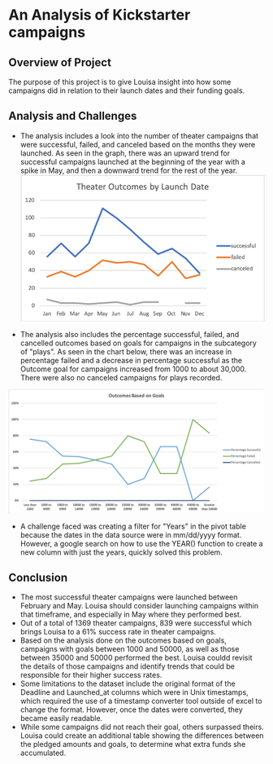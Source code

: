 # An Analysis of Kickstarter campaigns

## Overview of Project 
The purpose of this project is to give Louisa insight into how some campaigns did in relation to their launch dates and their funding goals. 

## Analysis and Challenges 
  - The analysis includes a look into the number of theater campaigns that were successful, failed, and canceled based on the months they were launched. As seen in the graph, there was an upward trend for successful campaigns launched at the beginning of the year with a spike in May, and then a downward trend for the rest of the year.
![Resources/Theater_Outcomes_vs_Launch](Resources/Theater_Outcomes_vs_Launch.png)

  - The analysis also includes the percentage successful, failed, and cancelled outcomes based on goals for campaigns in the subcategory of "plays". As seen in the chart below, there was an increase in percentage failed and a decrease in percentage successful as the Outcome goal for campaigns increased from 1000 to about 30,000. There were also no canceled campaigns for plays recorded. 

![Resources/Outcomes_vs_Goals.png](Resources/Outcomes_vs_Goals.png)

  - A challenge faced was creating a filter for "Years" in the pivot table because the dates in the data source were in mm/dd/yyyy format. However, a google search on how to use the YEAR() function to create a new column with just the years, quickly solved this problem. 
 

## Conclusion
  - The most successful theater campaigns were launched between February and May. Louisa should consider launching campaigns within that timeframe, and especially in May where they performed best. 
  - Out of a total of 1369 theater campaigns, 839 were successful which brings Louisa to a 61% success rate in theater campaigns. 
  - Based on the analysis done on the outcomes based on goals, campaigns with goals between 1000 and 50000, as well as those between 35000 and 50000 performed the best. Louisa couldd revisit the details of those campaigns and identify trends that could be responsible for their higher success rates.
  - Some limitations to the dataset include the original format of the Deadline and Launched_at columns which were in Unix timestamps, which required the use of a timestamp converter tool outside of excel to change the format. However, once the dates were converted, they became easily readable.
  - While some campaigns did not reach their goal, others surpassed theirs. Louisa could create an additional table showing the differences between the pledged amounts and goals, to determine what extra funds she accumulated. 
  



